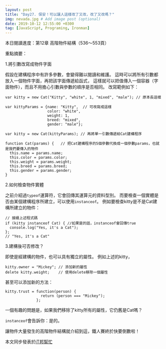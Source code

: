 ```yaml
---
layout: post
title: "Day27. 保安！可以讓人這樣改了又改，改了又改嗎？"
img: nevada.jpg # Add image post (optional)
date: 2019-10-12 12:55:00 +0300
tag: [JavaScript, Programing, Ironman]
---
```

本日閱讀進度：第12章 高階物件結構（536～553頁）

重點摘要：

1.將引數改寫成物件字面

假設在建構程序中有許多參數，會變得難以閱讀和維護。
這時可以將所有引數都放入一個物件字面，再把該字面傳遞給函式，
這樣就可以把值傳入一個容器（字面物件），而且不用擔心引數與參數的順序是否相同。
改寫範例如下：
```
var kitty = new Cat("Kitty", "white", 1, "mixed", "male"); // 原本長這樣

var kittyParams = {name: "Kitty",  // 可改寫成這樣
                   color: "white",
                   weight: 1,
                   breed: "mixed",
                   gender: "male"};

var kitty = new Cat(kittyParams); // 再將單一引數傳遞給Cat建構程序

function Cat(params) {   // 把Cat建構程序的5個參數代換成一個參數params，也就是我們要傳入的物件
  this.name = params.name;
  this.color = params.color;
  this.weight = params.weight;
  this.breed = params.breed;
  this.gender = params.gender;
}
```


2.如何檢查物件實體

之前介紹過`typeof`運算符，它會回傳其運算元的資料型別。
而要檢查一個實體是否由某個建構程序所建立，可以使用`instanceof`。
例如要檢查kitty是不是Cat建構所建立的物件：
```
// 接續上述程式碼
if (kitty instanceof Cat) { //如果是的話，instanceof會回傳true
  console.log("Yes, it's a Cat");
};
// "Yes, it's a Cat"
```


3.建構後可否修改？

即使是經建構的物件，也可以具有獨立的屬性。
例如上述的kitty，
```
kitty.owner = "Mickey"; // 添加新的屬性
delete kitty.weight;    // 使用delete移除一個屬性
```
甚至可以添加新的方法：
```
kitty.trust = function(person) {
                return (person === "Mickey");
              };
```
一個有趣的問題是，如果我們移除了kitty所有的屬性，它仍舊是Cat嗎？

`instanceof`會告訴你：是的。

讓物件大量發生的高階物件結構就介紹到這，鐵人賽終於快要倒數啦！


本文同步發表於[iT邦幫忙](https://ithelp.ithome.com.tw/articles/10227473)